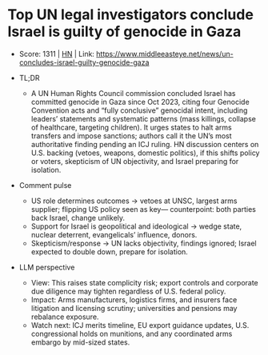 # Top UN legal investigators conclude Israel is guilty of genocide in Gaza

- Score: 1311 | [HN](https://news.ycombinator.com/item?id=45259553) | Link: https://www.middleeasteye.net/news/un-concludes-israel-guilty-genocide-gaza

- TL;DR
    - A UN Human Rights Council commission concluded Israel has committed genocide in Gaza since Oct 2023, citing four Genocide Convention acts and “fully conclusive” genocidal intent, including leaders’ statements and systematic patterns (mass killings, collapse of healthcare, targeting children). It urges states to halt arms transfers and impose sanctions; authors call it the UN’s most authoritative finding pending an ICJ ruling. HN discussion centers on U.S. backing (vetoes, weapons, domestic politics), if this shifts policy or voters, skepticism of UN objectivity, and Israel preparing for isolation.

- Comment pulse
    - US role determines outcomes → vetoes at UNSC, largest arms supplier; flipping US policy seen as key— counterpoint: both parties back Israel, change unlikely.
    - Support for Israel is geopolitical and ideological → wedge state, nuclear deterrent, evangelicals’ influence, donors.
    - Skepticism/response → UN lacks objectivity, findings ignored; Israel expected to double down, prepare for isolation.

- LLM perspective
    - View: This raises state complicity risk; export controls and corporate due diligence may tighten regardless of U.S. federal policy.
    - Impact: Arms manufacturers, logistics firms, and insurers face litigation and licensing scrutiny; universities and pensions may rebalance exposure.
    - Watch next: ICJ merits timeline, EU export guidance updates, U.S. congressional holds on munitions, and any coordinated arms embargo by mid-sized states.
